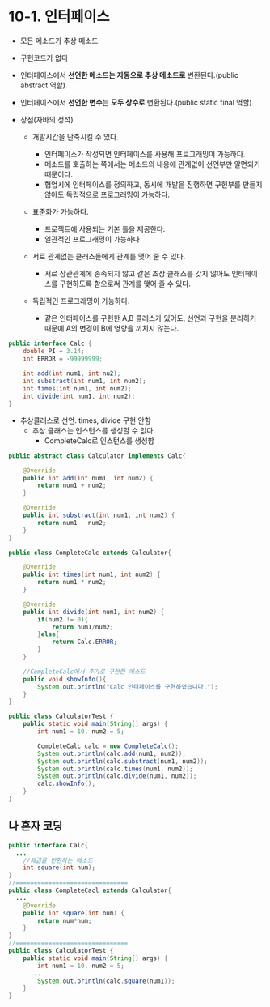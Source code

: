 # 10-1. 인터페이스

- 모든 메소드가 추상 메소드

- 구현코드가 없다

- 인터페이스에서 **선언한 메소드는 자동으로 추상 메소드로** 변환된다.(public abstract 역할)

- 인터페이스에서 **선언한 변수**는 **모두 상수로** 변환된다.(public static final 역할)

- 장점(자바의 정석)

  - 개발시간을 단축시킬 수 있다.
    - 인터페이스가 작성되면 인터페이스를 사용해 프로그래밍이 가능하다.
    - 메소드를 호출하는 쪽에서는 메소드의 내용에 관계없이 선언부만 알면되기 때문이다.
    - 협업시에 인터페이스를 정의하고, 동시에 개발을 진행하면 구현부를 만들지 않아도 독립적으로 프로그래밍이 가능하다.
  - 표준화가 가능하다.
    - 프로젝트에 사용되는 기본 틀을 제공한다.
    - 일관적인 프로그래밍이 가능하다

  - 서로 관계없는 클래스들에게 관계를 맺어 줄 수 있다.
    - 서로 상관관계에 종속되지 않고 같은 조상 클래스를 갖지 않아도 인터페이스를 구현하도록 함으로써 관계를 맺어 줄 수 있다.
  - 독립적인 프로그래밍이 가능하다.
    - 같은 인터페이스를 구현한 A,B 클래스가 있어도, 선언과 구현을 분리하기 때문에 A의 변경이 B에 영향을 끼치지 않는다.

```java
public interface Calc {
    double PI = 3.14;
    int ERROR = -99999999;
    
    int add(int num1, int nu2);
    int substract(int num1, int num2);
    int times(int num1, int num2);
    int divide(int num1, int num2);
}
```

- 추상클래스로 선언. times, divide 구현 안함
  - 추상 클래스는 인스턴스를 생성할 수 없다.
    - CompleteCalc로 인스턴스를 생성함

```java
public abstract class Calculator implements Calc{

    @Override
    public int add(int num1, int num2) {
        return num1 + num2;
    }

    @Override
    public int substract(int num1, int num2) {
        return num1 - num2;
    }
}
```

```java
public class CompleteCalc extends Calculator{

    @Override
    public int times(int num1, int num2) {
        return num1 * num2;
    }

    @Override
    public int divide(int num1, int num2) {
        if(num2 != 0){
            return num1/num2;
        }else{
            return Calc.ERROR;
        }
    }

    //CompleteCalc에서 추가로 구현한 메소드
    public void showInfo(){
        System.out.println("Calc 인터페이스를 구현하였습니다.");
    }
}
```

```java
public class CalculatorTest {
    public static void main(String[] args) {
        int num1 = 10, num2 = 5;

        CompleteCalc calc = new CompleteCalc();
        System.out.println(calc.add(num1, num2));
        System.out.println(calc.substract(num1, num2));
        System.out.println(calc.times(num1, num2));
        System.out.println(calc.divide(num1, num2));
        calc.showInfo();
    }
}
```

## 나 혼자 코딩

```java
public interface Calc{
  ...
    //제곱을 반환하는 메소드
    int square(int num);
}
//===============================
public class CompleteCacl extends Calculator{
  ...
    @Override
    public int square(int num) {
        return num*num;
    }
}
//===============================
public class CalculatorTest {
    public static void main(String[] args) {
        int num1 = 10, num2 = 5;
      ...
        System.out.println(calc.square(num1));
    }
}
```

